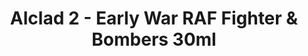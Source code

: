 ---
layout: product
title: "Alclad 2 - Early War RAF Fighter & Bombers 30ml"
price: "TBA" 
desc: "Metalizer boja"
img_path: "/assets/img/ALCESET001.webp"
brand: "N/A"
available: false
special_offer: false
new: false
soon: false
cat: "040000"
subcat: "040300"
subsubcat: "0N/A"
sifra: "ALCESET001"
popular: false
spec: false
---